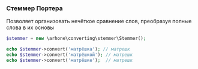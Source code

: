 ### Стеммер Портера
Позволяет организовать нечёткое сравнение слов, преобразуя полные слова в их основы


```php
$stemmer = new \arhone\converting\stemmer\Stemmer();

echo $stemmer->convert('матрёшка'); // матрешк
echo $stemmer->convert('матрёшкой'); // матрешк
echo $stemmer->convert('матрёшке');  // матрешк
```